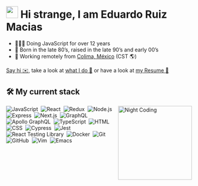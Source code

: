 <h1><img src="https://files.guts.cc/api/public/dl/ugz81Fqe/pikachu2.gif?inline=true" width="auto" height="32"> Hi strange, I am <strong>Eduardo Ruiz Macias</strong></h1>


- 👨🏻‍💻 Doing JavaScript for over 12 years
- 💾 Born in the late 80’s, raised in the late 90’s and early 00’s
- 🌴 Working remotely from [Colima, México](https://goo.gl/maps/hVyXv3yBHxrHaF1Q8) (CST 🌎)

[Say hi ✉️](mailto:eduarbo@gmail.com), take a look at [what I do 💼](https://www.linkedin.com/in/eduarbo) or have a look at [my Resume 📄](https://github.com/eduarbo/resume)

## 🛠 My current stack

<img alt="Night Coding" src="https://files.guts.cc/api/public/dl/ugz81Fqe/tumblr_6f3cdcacd367af92338a938c1eef19d7_b053189e_500.gif?inline=true" align="right" height="200" />

![JavaScript](https://img.shields.io/badge/JavaScript--2F334D?style=social&logo=javascript&logoColor=ECD12A)&nbsp;
![React](https://img.shields.io/badge/React--2F334D?style=social&logo=react&logoColor=5AD0F1)&nbsp;
![Redux](https://img.shields.io/badge/Redux--2F334D?style=social&logo=redux&logoColor=%23593d88)&nbsp;
![Node.js](https://img.shields.io/badge/Node.js--2F334D?style=social&logo=node.js&logoColor=6DA55F)&nbsp;
![Express](https://img.shields.io/badge/Express--2F334D?style=social&logo=express&logoColor=%23404d59)&nbsp;
![Next.js](https://img.shields.io/badge/Next.js--2F334D?style=social&logo=next.js)&nbsp;
![GraphQL](https://img.shields.io/badge/GraphQL--2F334D?style=social&logo=graphql&logoColor=%23C04392)&nbsp;
![Apollo GraphQL](https://img.shields.io/badge/Apollo%20GraphQL--2F334D?style=social&logo=apollo-graphql&logoColor=311C87)&nbsp;
![TypeScript](https://img.shields.io/badge/TypeScript--2F334D?style=social&logo=typescript&logoColor=%23007ACC)&nbsp;
![HTML](https://img.shields.io/badge/HTML--2F334D?style=social&logo=HTML5&logoColor=%23E34F26)&nbsp;
![CSS](https://img.shields.io/badge/CSS--2F334D?style=social&logo=CSS3&logoColor=%231572B6)&nbsp;
![Cypress](https://img.shields.io/badge/Cypress--2F334D?style=social&logo=cypress&logoColor=04c38e)&nbsp;
![Jest](https://img.shields.io/badge/Jest--2F334D?style=social&logo=jest&logoColor=%23C21325)&nbsp;
![React Testing Library](https://img.shields.io/badge/React%20Testing%20Library--2F334D?style=social&logo=testing-library&logoColor=%23E33332)&nbsp;
![Docker](https://img.shields.io/badge/Docker--2F334D?style=social&logo=docker)&nbsp;
![Git](https://img.shields.io/badge/Git--2F334D?style=social&logo=git&logoColor=%23F05033)&nbsp;
![GitHub](https://img.shields.io/badge/GitHub--2F334D?style=social&logo=github)&nbsp;
![Vim](https://img.shields.io/badge/Vim--2F334D?style=social&logo=vim&logoColor=%2311AB00)&nbsp;
![Emacs](https://img.shields.io/badge/Emacs--2F334D?style=social&logo=gnuemacs&logoColor=%237F5AB6)&nbsp;

